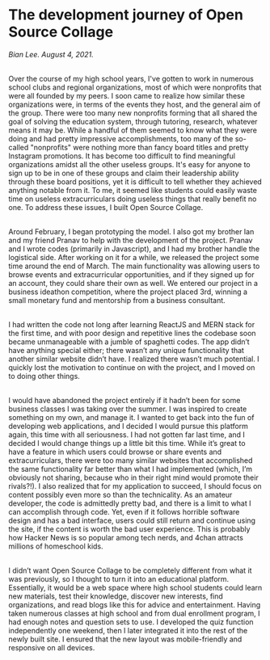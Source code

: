 <h1>The development journey of Open Source Collage</h1>

<div style="margin-top:12px;"><i>Bian Lee. August 4, 2021.</i></div>

<!-- <br/><img src="../images/ss2.png"/> -->

<br/>Over the course of my high school years, I've gotten to work in numerous school clubs and regional organizations, most of which were nonprofits that were all founded by my peers. I soon came to realize how similar these organizations were, in terms of the events they host, and the general aim of the group. There were too many new nonprofits forming that all shared the goal of solving the education system, through tutoring, research, whatever means it may be. While a handful of them seemed to know what they were doing and had pretty impressive accomplishments, too many of the so-called "nonprofits" were nothing more than fancy board titles and pretty Instagram promotions. It has become too difficult to find meaningful organizations amidst all the other useless groups. It's easy for anyone to sign up to be in one of these groups and claim their leadership ability through these board positions, yet it is difficult to tell whether they achieved anything notable from it. To me, it seemed like students could easily waste time on useless extracurriculars doing useless things that really benefit no one. To address these issues, I built Open Source Collage.

<br/> Around February, I began prototyping the model. I also got my brother Ian and my friend Pranav to help with the development of the project. Pranav and I wrote codes (primarily in Javascript), and I had my brother handle the logistical side. After working on it for a while, we released the project some time around the end of March. The main functionality was allowing users to browse events and extracurricular opportunities, and if they signed up for an account, they could share their own as well. We entered our project in a business ideathon competition, where the project placed 3rd, winning a small monetary fund and mentorship from a business consultant.

<br/>I had written the code not long after learning ReactJS and MERN stack for the first time, and with poor design and repetitive lines the codebase soon became unmanageable with a jumble of spaghetti codes. The app didn’t have anything special either; there wasn’t any unique functionality that another similar website didn’t have. I realized there wasn’t much potential. I quickly lost the motivation to continue on with the project, and I moved on to doing other things.

<br/>I would have abandoned the project entirely if it hadn’t been for some business classes I was taking over the summer. I was inspired to create something on my own, and manage it. I wanted to get back into the fun of developing web applications, and I decided I would pursue this platform again, this time with all seriousness. I had not gotten far last time, and I decided I would change things up a little bit this time. While it’s great to have a feature in which users could browse or share events and extracurriculars, there were too many similar websites that accomplished the same functionality far better than what I had implemented (which, I’m obviously not sharing, because who in their right mind would promote their rivals?!). I also realized that for my application to succeed, I should focus on content possibly even more so than the technicality. As an amateur developer, the code is admittedly pretty bad, and there is a limit to what I can accomplish through code. Yet, even if it follows horrible software design and has a bad interface, users could still return and continue using the site, if the content is worth the bad user experience. This is probably how Hacker News is so popular among tech nerds, and 4chan attracts millions of homeschool kids.

<br/>I didn’t want Open Source Collage to be completely different from what it was previously, so I thought to turn it into an educational platform. Essentially, it would be a web space where high school students could learn new materials, test their knowledge, discover new interests, find organizations, and read blogs like this for advice and entertainment. Having taken numerous classes at high school and from dual enrollment program, I had enough notes and question sets to use. I developed the quiz function independently one weekend, then I later integrated it into the rest of the newly built site. I ensured that the new layout was mobile-friendly and responsive on all devices.
